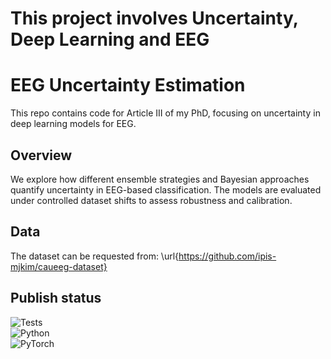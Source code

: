 # This project involves Uncertainty, Deep Learning and EEG

# EEG Uncertainty Estimation

This repo contains code for Article III of my PhD, focusing on uncertainty in deep learning models for EEG.

## Overview

We explore how different ensemble strategies and Bayesian approaches quantify uncertainty in EEG-based classification. The models are evaluated under controlled dataset shifts to assess robustness and calibration.

## Data

The dataset can be requested from: \url{https://github.com/ipis-mjkim/caueeg-dataset}

## Publish status



![Tests](https://github.com/matstveter/dl_uncertainty/actions/workflows/tests.yml/badge.svg)\
![Python](https://img.shields.io/badge/python-3670A0?style=for-the-badge&logo=python&logoColor=ffdd54)\
![PyTorch](https://img.shields.io/badge/PyTorch-%23EE4C2C.svg?style=for-the-badge&logo=PyTorch&logoColor=white)
